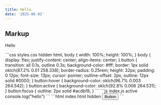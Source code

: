```yaml
---
title: Hello
date: '2025-06-03'
---
```


 ## Markup

Hello

<Playground>
```css styles.css hidden
html, body {
  width: 100%;
  height: 100%;
}
body {
  display: flex;
  justify-content: center;
  align-items: center;
}
button {
  transition: all 0.1s, outline 0.3s;
  background-color: #fff;
  border: 1px solid oklch(87.2% 0.01 258.338);
  border-radius: 0.25rem;
  height: 32px;
  padding: 0 12px;
  font-size: 13px;
  cursor: pointer;
  outline-offset: 2px;
  outline: 12px solid #0000;
}
button:hover {
  background-color: oklch(96.7% 0.003 264.542);
}
button:active {
  background-color: oklch(92.8% 0.006 264.531);
}
button:focus {
  outline: 2px solid #acdbf8;
}
```
```js index.js active
console.log("hello")
```
```html index.html hidden
<button>Button</button>
```
</Playground>